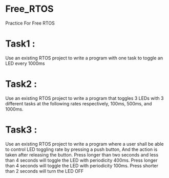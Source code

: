 # Free_RTOS
Practice For Free RTOS

# Task1 : 
Use an existing RTOS project to write a program with one task to toggle an LED every 1000ms

# Task2 : 
Use an existing RTOS project to write a program that toggles 3 LEDs with 3 different tasks at the following rates respectively, 100ms, 500ms, and 1000ms.

# Task3 :
Use an existing RTOS project to write a program where a user shall be able to control LED toggling rate by pressing a push button, And the action is taken after releasing the button. Press longer than two seconds and less than 4 seconds will toggle the LED with periodicity 400ms. Press longer than 4 seconds will toggle the LED with periodicity 100ms. Press shorter than 2 seconds will turn the LED OFF
